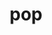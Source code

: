 ---
category: 3-letters
denotation: null
name: pop
reference_link: https://www.etymonline.com/word/pop
root_language: null
root_name: null
title: pop
type: free
word_sums:
- respelling: pop
  sum: 'Pop + '
---